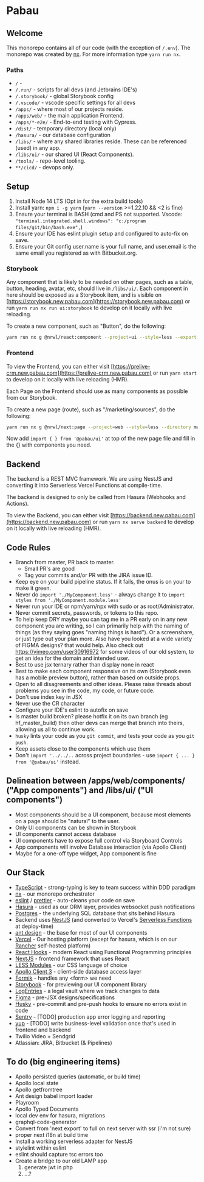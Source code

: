 # Pabau


## Welcome

This monorepo contains all of our code (with the exception of `/.env`). The monorepo was created by [nx](https://nx.dev). For more information type `yarn run nx`.


### Paths
- `/` -
- `/.run/` - scripts for all devs (and Jetbrains IDE's)
- `/.storybook/` - global Storybook config
- `/.vscode/` - vscode specific settings for all devs
- `/apps/` - where most of our projects reside.
- `/apps/web/` - the main application Frontend.
- `/apps/*-e2e/` - End-to-end testing with Cypress.
- `/dist/` - temporary directory (local only)
- `/hasura/` - our database configuration
- `/libs/` - where any shared libraries reside. These can be referenced (used) in any app.
- `/libs/ui/` - our shared UI (React Components).
- `/tools/` - repo-level tooling.
- `**/cicd/` - devops only.


## Setup

1. Install Node 14 LTS (Opt in for the extra build tools)
1. Install yarn: `npm i -g yarn` (`yarn --version` \>=1.22.10 && <2 is fine)
1. Ensure your terminal is BASH (cmd and PS not supported. Vscode: `"terminal.integrated.shell.windows": "c:/program files/git/bin/bash.exe",`)
1. Ensure your IDE has eslint plugin setup and configured to auto-fix on save.
1. Ensure your Git config user.name is your full name, and user.email is the same email you registered as with Bitbucket.org.


### Storybook
Any component that is likely to be needed on other pages, such as a table, button, heading, avatar, etc, should live in `/libs/ui/`. Each component in here should be exposed as a Storybook item, and is visible on [https://storybook.new.pabau.com](https://storybook.new.pabau.com) or run `yarn run nx run ui:storybook` to develop on it locally with live reloading.

To create a new component, such as "Button", do the following:
```bash
yarn run nx g @nrwl/react:component --project=ui --style=less --export --pascalCaseFiles --name=Button
```


### Frontend
To view the Frontend, you can either visit [https://prelive-crm.new.pabau.com](https://prelive-crm.new.pabau.com) or run `yarn start` to develop on it locally with live reloading (HMR).

Each Page on the Frontend should use as many components as possible from our Storybook.

To create a new page (route), such as "/marketing/sources", do the following:
```bash
yarn run nx g @nrwl/next:page --project=web --style=less --directory marketing sources
```

Now add `import { } from '@pabau/ui'` at top of the new page file and fill in the {} with components you need.


## Backend
The backend is a REST MVC framework. We are using NestJS and converting it into Serverless Vercel Functions at compile-time.

The backend is designed to only be called from Hasura (Webhooks and Actions).

To view the Backend, you can either visit [https://backend.new.pabau.com](https://backend.new.pabau.com) or run `yarn nx serve backend` to develop on it locally with live reloading (HMR).


## Code Rules

* Branch from master, PR back to master.
  - Small PR's are good
  - Tag your commits and/or PR with the JIRA issue ID.
* Keep eye on your build pipeline status. If it fails, the onus is on your to make it green.
* Never do `import './MyComponent.less'` - always change it to `import styles from './MyComponent.module.less'`
* Never run your IDE or npm/yarn/npx with sudo or as root/Administrator.
* Never commit secrets, passwords, or tokens to this repo.
* To help keep DRY maybe you can tag me in a PR early on in any new component you are writing, so I can primarily help with the naming of things (as they saying goes "naming things is hard"). Or a screenshare, or just type out your plan more. Also have you looked at a wide variety of FIGMA designs? that would help. Also check out https://vimeo.com/user30916972 for some videos of our old system, to get an idea for the domain and intended user.
* Best to use jsx ternary rather than display none in react
* Best to make each component responsive on its own (Storybook even has a mobile preview button), rather than based on outside props.
* Open to all disagreements and other ideas. Please raise threads about problems you see in the code, my code, or future code.
* Don't use index key in JSX
* Never use the CR character
* Configure your IDE's eslint to autofix on save
* Is master build broken? please hotfix it on its own branch (eg hf_master_build) then other devs can merge that branch into theirs, allowing us all to continue work.
* `husky` lints your code as you `git commit`, and tests your code as you `git push`.
* Keep assets close to the components which use them
* Don't `import '../../..` across project boundaries - use `import { ... } from '@pabau/ui'` instead.


## Delineation between /apps/web/components/ ("App components") and /libs/ui/ ("UI components")

* Most components should be a UI component, because most elements on a page should be "natural" to the user.
* Only UI components can be shown in Storybook
* UI components cannot access database
* UI components have to expose full control via Storyboard Controls
* App components will involve Database interaction (via Apollo Client)
* Maybe for a one-off type widget, App component is fine


## Our Stack

* [TypeScript](https://www.typescriptlang.org/) - strong-typing is key to team success within DDD paradigm
* [nx](https://nx.dev/) - our monorepo orchestrator
* [eslint](https://eslint.org/) / [prettier](https://prettier.io/) - auto-cleans your code on save
* [Hasura](https://hasura.io/) - used as our ORM layer, provides websocket push notifications
* [Postgres](https://www.postgresql.org/) - the underlying SQL database that sits behind Hasura
* Backend uses [NestJS](https://nestjs.com/) (and converted to Vercel's [Serverless Functions](https://vercel.com/docs/serverless-functions/introduction) at deploy-time)
* [ant.design](https://ant.design/) - the base for most of our UI components
* [Vercel](https://vercel.com/) - Our hosting platform (except for hasura, which is on our [Rancher](https://rancher.com/) self-hosted platform)
* [React Hooks](https://reactjs.org/docs/hooks-intro.html) - modern React using Functional Programming principles
* [NextJS](https://nextjs.org/) - frontend framework that uses React  
* [LESS Modules](https://webpack.js.org/loaders/less-loader/#css-modules-gotcha) - our CSS language of choice 
* [Apollo Client 3](https://www.apollographql.com/docs/react/) - client-side database access layer
* [Formik](https://formik.org/) - handles any \<form> we need
* [Storybook](https://storybook.js.org/) - for previewing our UI component library
* [LogEntries](https://logentries.com/) - a legal vault where we track changes to data
* [Figma](https://www.figma.com/) - pre-JSX designs/specifications
* [Husky](https://github.com/typicode/husky#readme) - pre-commit and pre-push hooks to ensure no errors exist in code
* [Sentry](https://sentry.io/for/react/) - [TODO] production app error logging and reporting
* [yup]() - [TODO] write business-level validation once that's used in frontend and backend
* Twilio Video + Sendgrid
* Atlassian: JIRA, Bitbucket (& Pipelines)


## To do (big engineering items)

* Apollo persisted queries (automatic, or build time)
* Apollo local state
* Apollo getfromtree
* Ant design babel import loader
* Playroom
* Apollo Typed Documents
* local dev env for hasura, migrations
* graphql-code-generator
* Convert from 'next export' to full on next server with ssr (i'm not sure)
* proper next i18n at build time
* Install a working serverless adapter for NestJS
* stylelint within eslint
* eslint should capture tsc errors too
* Create a bridge to our old LAMP app
  1. generate jwt in php
  2. ...?
  
